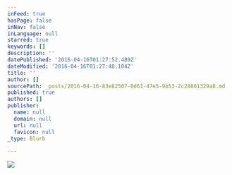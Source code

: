 ```yaml
---
inFeed: true
hasPage: false
inNav: false
inLanguage: null
starred: true
keywords: []
description: ''
datePublished: '2016-04-16T01:27:52.489Z'
dateModified: '2016-04-16T01:27:48.104Z'
title: ''
author: []
sourcePath: _posts/2016-04-16-83e82507-0d61-47e5-9b53-2c28861329a8.md
published: true
authors: []
publisher:
  name: null
  domain: null
  url: null
  favicon: null
_type: Blurb

---
```

![](https://the-grid-user-content.s3-us-west-2.amazonaws.com/de45ac30-6fb2-43a4-a379-b588e9dbd02c.png)